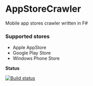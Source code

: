 # AppStoreCrawler #

Mobile app stores crawler written in F#

### Supported stores ###

- Apple AppStore
- Google Play Store
- Windows Phone Store

**Status**

[![Build status](https://ci.appveyor.com/api/projects/status/l7oc0197mgghmx13)](https://ci.appveyor.com/project/igorkulman/appstorecrawler)